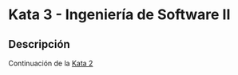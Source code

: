 # Kata 3 - Ingeniería de Software II
## Descripción
Continuación de la [Kata 2](https://github.com/PedroBatistaS/Kata2)
